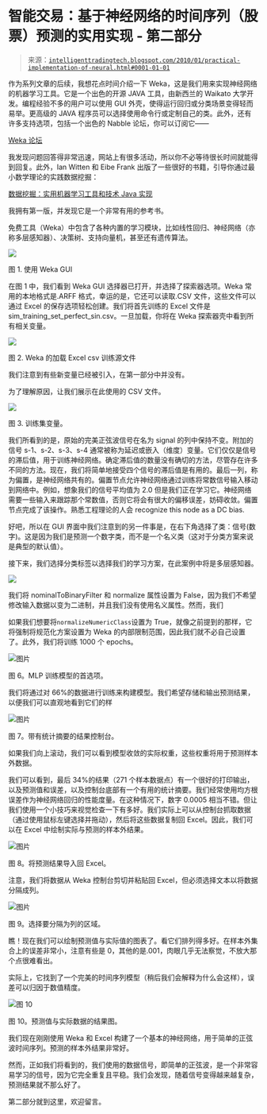 <!--yml

分类：未分类

日期：2024-05-18 04:47:58

-->

# 智能交易：基于神经网络的时间序列（股票）预测的实用实现 - 第二部分

> 来源：[`intelligenttradingtech.blogspot.com/2010/01/practical-implementation-of-neural.html#0001-01-01`](http://intelligenttradingtech.blogspot.com/2010/01/practical-implementation-of-neural.html#0001-01-01)

作为系列文章的后续，我想花点时间介绍一下 Weka，这是我们用来实现神经网络的机器学习工具。它是一个出色的开源 JAVA 工具，由新西兰的 Waikato 大学开发。编程经验不多的用户可以使用 GUI 外壳，使得运行回归或分类场景变得轻而易举。更高级的 JAVA 程序员可以选择使用命令行或定制自己的类。此外，还有许多支持选项，包括一个出色的 Nabble 论坛，你可以订阅它——

[Weka 论坛](http://old.nabble.com/WEKA-f435.html)

我发现问题回答得非常迅速，网站上有很多活动，所以你不必等待很长时间就能得到回复。此外，Ian Witten 和 Eibe Frank 出版了一些很好的书籍，引导你通过最小数学理论的实践数据挖掘：

[数据挖掘：实用机器学习工具和技术 Java 实现](http://www.amazon.com/Data-Mining-Practical-Techniques-Management/dp/0120884070/ref=sr_1_1?ie=UTF8&s=books&qid=1264903087&sr=8-1)

我拥有第一版，并发现它是一个非常有用的参考书。

免费工具（Weka）中包含了各种内置的学习模块，比如线性回归、神经网络（亦称多层感知器）、决策树、支持向量机，甚至还有遗传算法。

![](https://blogger.googleusercontent.com/img/b/R29vZ2xl/AVvXsEiZNqm-WKrMONM33pPAU3w5mRbpOiWFVK87iZbUk09snDORrMaYu7Qpcgh5BxI0m-SF8yfuO8skZBRisWEPRKd1x5dTenZF3AO33cJI8kPMM-ggWotljRFK_i9MxOHH7Yt5PHdgROi6z9Q/s1600-h/weka_gui1.jpg)

图 1. 使用 Weka GUI

在图 1 中，我们看到 Weka GUI 选择器已打开，并选择了探索器选项。Weka 常用的本地格式是.ARFF 格式，幸运的是，它还可以读取.CSV 文件，这些文件可以通过 Excel 的保存选项轻松创建。我们将首先训练的 Excel 文件是 sim_training_set_perfect_sin.csv。一旦加载，你将在 Weka 探索器壳中看到所有相关变量。

![](https://blogger.googleusercontent.com/img/b/R29vZ2xl/AVvXsEhpfEeU7bgRZ4opAxbAGkBtvZqoKjVHX8_gA4Ufwz811irkZtognHnNpV6KL0y-oiNKGSkvXe02uYKGZ8YlgJln9J-vsH-dnqPcmTFB58t3l3hlv5RnleBt0SYv5ROQ9pRdDt_kfyqPC4E/s1600-h/fig2_pt2back.jpg)

图 2. Weka 的加载 Excel csv 训练源文件

我们注意到有些新变量已经被引入，在第一部分中并没有。

为了理解原因，让我们展示在此使用的 CSV 文件。

![](https://blogger.googleusercontent.com/img/b/R29vZ2xl/AVvXsEgt7EMZXcsBv3SpPF52IH76q5HJALLe1wkp75wgQyNAUywZd9nxnBqKJqAometVgId3fIJHB96Ya36BlvtaBqDUHHjIEZ1XaNVYsFl_n0KqYK5poB_EnvldShQPyeVMOi9ucjmw9Z-8FzA/s1600-h/fig2_training_sin-pt2.jpg)

图 3. 训练集变量。

我们所看到的是，原始的完美正弦波信号在名为 signal 的列中保持不变。附加的信号 s-1、s-2、s-3、s-4 通常被称为延迟或嵌入（维度）变量。它们仅仅是信号的滞后值，用于训练神经网络。确定滞后值的数量没有确切的方法，尽管存在许多不同的方法。现在，我们将简单地接受四个信号的滞后值是有用的。最后一列，称为偏置，是神经网络共有的。偏置节点允许神经网络通过训练将常数信号输入移动到网络中。例如，想象我们的信号平均值为 2.0 但是我们正在学习它。神经网络需要一些输入来跟踪那个常数值，否则它将会有很大的偏移误差，妨碍收敛。偏置节点完成了该操作。熟悉工程理论的人会 recognize this node as a DC bias.

好吧，所以在 GUI 界面中我们注意到的另一件事是，在右下角选择了类：信号(数字)。这是因为我们是预测一个数字类，而不是一个名义类（这对于分类方案来说是典型的默认值）。

接下来，我们选择分类标签以选择我们的学习方案，在此案例中将是多层感知器。

![](https://blogger.googleusercontent.com/img/b/R29vZ2xl/AVvXsEiMV1Zq9uPUxGfVIK2E96dFxs2JhhFvxjYWSi7Yr34H7II7D0-H3TnV8l1ypsL6QDiw7DGugZmEpNFqVn8epuP4pKOhrnOvATPB8wNMONjyWRruSWco3qS0Zp_fDUXA1YAT3npct067BZs/s1600-h/fig5_MLP_options_pt2.jpg)

我们将 nominalToBinaryFilter 和 normalize 属性设置为 False，因为我们不希望修改输入数据以变为二进制，并且我们没有使用名义属性。然而，我们

如果我们想要将`normalizeNumericClass`设置为 True，就像之前提到的那样，它将强制将规范化方案设置为 Weka 的内部限制范围，因此我们就不必自己设置了。此外，我们将训练 1000 个 epochs。

![图片](https://blogger.googleusercontent.com/img/b/R29vZ2xl/AVvXsEj8SQWMNUa9ET41uCP4V03aZZWPfzgJRhP82NwIxHAP-4T2UqvYc4Q08a_CVhA5yutodVey587fU-VuhFx6r3sCrVBtYrjQiYBACb69NgqTO2tOzcqHoeNNbiSYoRK6HcYZrtLQ9aIW3oM/s1600-h/fig6_pt2_MLP_options.jpg)

图 6。MLP 训练模型的首选项。

我们将通过对 66%的数据进行训练来构建模型。我们希望存储和输出预测结果，以便我们可以直观地看到它们的样

![图片](https://blogger.googleusercontent.com/img/b/R29vZ2xl/AVvXsEiwxxresRDCU3sHYERfBwT-WxA-wrO2NXxnnYcVFE-RAIHctwXjuIBwvL3x-kNSjRC5ARHftXGBfM6I3XP8HEkJ5SY7cLh7LleGuYaPsU08KKJ-TVN8ZBGo9kHrJ0RjUlFE4Gv4F02gdwE/s1600-h/fig7_pt2_MLP_simple_sin.jpg)

图 7。带有统计摘要的结果控制台。

如果我们向上滚动，我们可以看到模型收敛的实际权重，这些权重将用于预测样本外数据。

我们可以看到，最后 34%的结果（271 个样本数据点）有一个很好的打印输出，以及预测值和误差，以及控制台底部有一个有用的统计摘要。我们经常使用均方根误差作为神经网络回归的性能度量。在这种情况下，数字 0.0005 相当不错。但让我们使用一个小技巧来视觉检查一下有多好。我们实际上可以从控制台抓取数据（通过使用鼠标左键选择并拖动），然后将这些数据复制回 Excel。因此，我们可以在 Excel 中绘制实际与预测的样本外结果。

![图片](https://blogger.googleusercontent.com/img/b/R29vZ2xl/AVvXsEg9FF-MGVDLWuDBDaTr0vAvksQ7gL1MIdK0h-g7qOK4OvxuQZZ_GjTssfxzbvf7TTJxjV4Pxu6QmML6gw88nJAa7LsZdEYwm3pz1xl7Dk9W09k3MWAtrKKR7-j_Z6GLAtJAWKoHQrxABrM/s1600-h/fig8_pt2_MLP_excelimport.jpg)

图 8。将预测结果导入回 Excel。

注意，我们将数据从 Weka 控制台剪切并粘贴回 Excel，但必须选择文本以将数据分隔成列。

![图片](https://blogger.googleusercontent.com/img/b/R29vZ2xl/AVvXsEgFQrjZnlPmgpJxBAz4ZPFi60Nf-xS_TmX8y9uhB3BPsIm_z1TrwBPq2qsIBytKZ08mXDNdMWgI4sPe4AdicNNXcB7KtRz3ShOeRZ-ooEAAjO3aGIuXc36BYy-m7mUjzDgBtttenjoRuek/s1600-h/fig9_pt2_MLP_txttocolumns.jpg)

图 9。选择要分隔为列的区域。

瞧！现在我们可以绘制预测值与实际值的图表了。看它们排列得多好。在样本外集合上的误差非常小，注意有些是 0，其他的是.001，肉眼几乎无法察觉，不放大那个点很难看出。

实际上，它找到了一个完美的时间序列模型（稍后我们会解释为什么会这样），误差可以归因于数值精度。

![图 10](https://blogger.googleusercontent.com/img/b/R29vZ2xl/AVvXsEiUrZEtp4jaBC9LR7IoY07YnJJb_J1SCAcB2iZOsKVVvN7K6PWJutnsgbQ_qxJ962XqdTz4mUkt4GBhMmOXkNhxDolbcbnEfuruyxBKsF1QIr_JSXZq2fTh1-yWtHPuZcvLk4I0lbrbmpA/s1600-h/fig10_pt2_results.jpg)

图 10。预测值与实际数据的结果图。

我们现在刚刚使用 Weka 和 Excel 构建了一个基本的神经网络，用于简单的正弦波时间序列。预测的样本外结果非常好。

然而，正如我们将看到的，我们使用的数据信号，即简单的正弦波，是一个非常容易学习的信号，因为它完全重复且平稳。我们会发现，随着信号变得越来越复杂，预测结果就不那么好了。

第二部分就到这里，欢迎留言。
